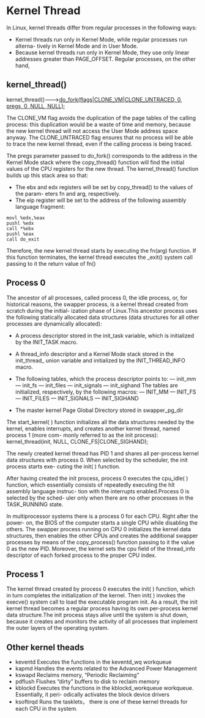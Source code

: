 # Kernel Thread

In Linux, kernel threads differ from regular processes in the following ways:
- Kernel threads run only in Kernel Mode, while regular processes run alterna-
tively in Kernel Mode and in User Mode.
- Because kernel threads run only in Kernel Mode, they use only linear addresses
greater than PAGE_OFFSET. Regular processes, on the other hand,

## kernel_thread()


kernel_thread()--->[do_fork(flags|CLONE_VM|CLONE_UNTRACED, 0, pregs, 0, NULL, NULL)](./what-do-fork-does.md);

The CLONE_VM flag avoids the duplication of the page tables of the calling process: this
duplication would be a waste of time and memory, because the new kernel thread
will not access the User Mode address space anyway. The CLONE_UNTRACED flag
ensures that no process will be able to trace the new kernel thread, even if the calling
process is being traced.


The pregs parameter passed to do_fork() corresponds to the address in the Kernel
Mode stack where the copy_thread() function will find the initial values of the CPU registers for the new thread. The kernel_thread() function builds up this stack area
so that:
-  The ebx and edx registers will be set by copy_thread() to the values of the param-
eters fn and arg, respectively.
-  The eip register will be set to the address of the following assembly language
fragment:
``` assembly
movl %edx,%eax
pushl %edx
call *%ebx
pushl %eax
call do_exit
```
Therefore, the new kernel thread starts by executing the fn(arg) function. If this
function terminates, the kernel thread executes the _exit() system call passing to it
the return value of fn()
      

## Process 0

The ancestor of all processes, called process 0, the idle process, or, for historical reasons, the swapper process, is a kernel thread created from scratch during the initial-
ization phase of Linux.This ancestor process uses the following
statically allocated data structures (data structures for all other processes are dynamically allocated):

- A process descriptor stored in the init_task variable, which is initialized by the
INIT_TASK macro.

- A thread_info descriptor and a Kernel Mode stack stored in the init_thread_
union variable and initialized by the INIT_THREAD_INFO macro.

- The following tables, which the process descriptor points to:
— init_mm
— init_fs
— init_files
— init_signals
— init_sighand
The tables are initialized, respectively, by the following macros:
— INIT_MM
— INIT_FS
— INIT_FILES
— INIT_SIGNALS
— INIT_SIGHAND


- The master kernel Page Global Directory stored in swapper_pg_dir


The start_kernel( ) function initializes all the data structures needed by the kernel,
enables interrupts, and creates another kernel thread, named process 1 (more com-
monly referred to as the init process):
kernel_thread(init, NULL, CLONE_FS|CLONE_SIGHAND);

The newly created kernel thread has PID 1 and shares all per-process kernel data
structures with process 0. When selected by the scheduler, the init process starts exe-
cuting the init( ) function.

After having created the init process, process 0 executes the cpu_idle( ) function,
which essentially consists of repeatedly executing the hlt assembly language instruc-
tion with the interrupts enabled.Process 0 is selected by the sched-
uler only when there are no other processes in the TASK_RUNNING state.


In multiprocessor systems there is a process 0 for each CPU. Right after the power-
on, the BIOS of the computer starts a single CPU while disabling the others. The
swapper process running on CPU 0 initializes the kernel data structures, then enables
the other CPUs and creates the additional swapper processes by means of the copy_process() function passing to it the value 0 as the new PID. Moreover, the kernel
sets the cpu field of the thread_info descriptor of each forked process to the proper
CPU index.

## Process 1

The kernel thread created by process 0 executes the init( ) function, which in turn
completes the initialization of the kernel. Then init( ) invokes the execve() system
call to load the executable program init. As a result, the init kernel thread becomes a
regular process having its own per-process kernel data structure.The
init process stays alive until the system is shut down, because it creates and monitors
the activity of all processes that implement the outer layers of the operating system.

## Other kernel theads


- keventd Executes the functions in the keventd_wq workqueue
- kapmd Handles the events related to the Advanced Power Management
- kswapd Reclaims memory, “Periodic Reclaiming”
- pdflush Flushes “dirty” buffers to disk to reclaim memory
- kblockd Executes the functions in the kblockd_workqueue workqueue. Essentially, it peri-
odically activates the block device drivers
- ksoftirqd Runs the tasklets， there is one of these kernel threads for each CPU in the system.